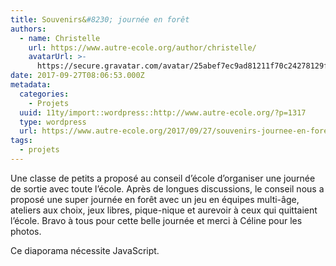 ```yaml
---
title: Souvenirs&#8230; journée en forêt
authors:
  - name: Christelle
    url: https://www.autre-ecole.org/author/christelle/
    avatarUrl: >-
      https://secure.gravatar.com/avatar/25abef7ec9ad81211f70c24278129fd2?s=96&d=mm&r=g
date: 2017-09-27T08:06:53.000Z
metadata:
  categories:
    - Projets
  uuid: 11ty/import::wordpress::http://www.autre-ecole.org/?p=1317
  type: wordpress
  url: https://www.autre-ecole.org/2017/09/27/souvenirs-journee-en-foret/
tags:
  - projets
---
```

Une classe de petits a proposé au conseil d’école d’organiser une journée de sortie avec toute l’école. Après de longues discussions, le conseil nous a proposé une super journée en forêt avec un jeu en équipes multi-âge, ateliers aux choix, jeux libres, pique-nique et aurevoir à ceux qui quittaient l’école. Bravo à tous pour cette belle journée et merci à Céline pour les photos.

Ce diaporama nécessite JavaScript.